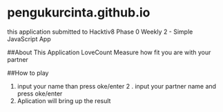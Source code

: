 # pengukurcinta.github.io
this application submitted to Hacktiv8 Phase 0 Weekly 2  - Simple JavaScript App

##About This Application
LoveCount Measure how fit you are with your partner

##How to play
1. input your name than press oke/enter 
2 .  input  your partner name and press oke/enter
3. Aplication will bring up the result
